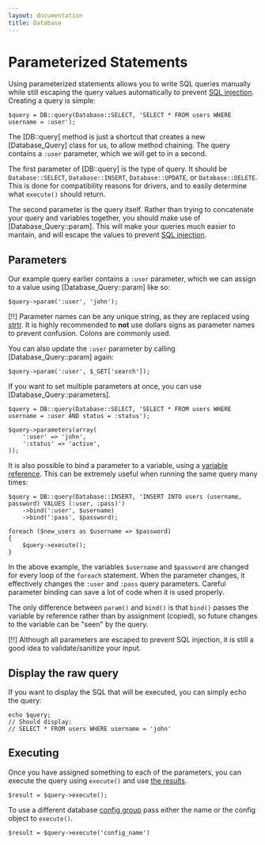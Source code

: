 ```yaml
---
layout: documentation
title: Database
---
```

# Parameterized Statements

Using parameterized statements allows you to write SQL queries manually while still escaping the query values automatically to prevent [SQL injection](http://wikipedia.org/wiki/SQL_Injection). Creating a query is simple:

    $query = DB::query(Database::SELECT, 'SELECT * FROM users WHERE username = :user');

The [DB::query] method is just a shortcut that creates a new [Database_Query] class for us, to allow method chaining. The query contains a `:user` parameter, which we will get to in a second.

The first parameter of [DB::query] is the type of query.  It should be `Database::SELECT`, `Database::INSERT`, `Database::UPDATE`, or `Database::DELETE`.  This is done for compatibility reasons for drivers, and to easily determine what `execute()` should return.

The second parameter is the query itself.  Rather than trying to concatenate your query and variables together, you should make use of [Database_Query::param].  This will make your queries much easier to mantain, and will escape the values to prevent [SQL injection](http://wikipedia.org/wiki/SQL_Injection). 

## Parameters

Our example query earlier contains a `:user` parameter, which we can assign to a value using [Database_Query::param] like so:

    $query->param(':user', 'john');

[!!] Parameter names can be any unique string, as they are replaced using [strtr](http://php.net/strtr). It is highly recommended to **not** use dollars signs as parameter names to prevent confusion.  Colons are commonly used.

You can also update the `:user` parameter by calling [Database_Query::param] again:

    $query->param(':user', $_GET['search']);

If you want to set multiple parameters at once, you can use [Database_Query::parameters].
	
	$query = DB::query(Database::SELECT, 'SELECT * FROM users WHERE username = :user AND status = :status');

	$query->parameters(array(
		':user' => 'john',
		':status' => 'active',
	));

It is also possible to bind a parameter to a variable, using a [variable reference]((http://php.net/language.references.whatdo)). This can be extremely useful when running the same query many times:

    $query = DB::query(Database::INSERT, 'INSERT INTO users (username, password) VALUES (:user, :pass)')
        ->bind(':user', $username)
        ->bind(':pass', $password);

    foreach ($new_users as $username => $password)
    {
        $query->execute();
    }

In the above example, the variables `$username` and `$password` are changed for every loop of the `foreach` statement. When the parameter changes, it effectively changes the `:user` and `:pass` query parameters. Careful parameter binding can save a lot of code when it is used properly.

The only difference between `param()` and `bind()` is that `bind()` passes the variable by reference rather than by assignment (copied), so future changes to the variable can be "seen" by the query. 

[!!] Although all parameters are escaped to prevent SQL injection, it is still a good idea to validate/sanitize your input.

## Display the raw query

If you want to display the SQL that will be executed, you can simply echo the query:

    echo $query;
    // Should display:
    // SELECT * FROM users WHERE username = 'john'

## Executing

Once you have assigned something to each of the parameters, you can execute the query using `execute()` and use [the results](results).

    $result = $query->execute();

To use a different database [config group](config) pass either the name or the config object to `execute()`.

	$result = $query->execute('config_name')